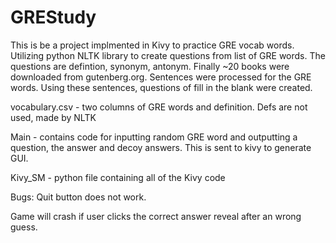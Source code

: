 # GREStudy

  This is be a project implmented in Kivy to practice GRE vocab words. 
  Utilizing python NLTK library to create questions from list of GRE words. The questions are defintion, synonym, antonym. 
  Finally ~20 books were downloaded from gutenberg.org. Sentences were processed for the GRE words.
  Using these sentences, questions of fill in the blank were created. 
  
  
  vocabulary.csv - two columns of GRE words and definition. Defs are not used, made by NLTK
  
  Main -  contains code for inputting random GRE word and outputting a question, the answer and decoy answers. This is sent
  to kivy to generate GUI.
     
  Kivy_SM - python file containing all of the Kivy code



Bugs:
  Quit button does not work.
  
  Game will crash if user clicks the correct answer reveal after an wrong guess.
